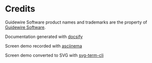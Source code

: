 # Credits

Guidewire Software product names and trademarks are the property of [Guidewire Software](https://www.guidewire.com).

Documentation generated with [docsify](https://docsify.js.org/#/)

Screen demo recorded with [asciinema](https://asciinema.org/)

Screen demo converted to SVG with [svg-term-cli](https://github.com/marionebl/svg-term-cli)